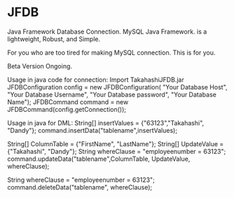 # JFDB
Java Framework Database Connection. MySQL Java Framework.
is a lightweight, Robust, and Simple.

For you who are too tired for making MySQL connection. This is for you.

Beta Version Ongoing.

Usage in java code for connection:
Import TakahashiJFDB.jar
JFDBConfiguration config = new JFDBConfiguration(
                "Your Database Host", 
                "Your Database Username", 
                "Your Database password", 
                "Your Database Name");
JFDBCommand command = new JFDBCommand(config.getConnection());

Usage in java for DML:
String[] insertValues = {"63123","Takahashi", "Dandy"};
command.insertData("tablename",insertValues);

String[] ColumnTable = {"FirstName", "LastName"};
String[] UpdateValue = {"Takahashi", "Dandy"};
String whereClause = "employeenumber = 63123";
command.updateData("tablename",ColumnTable, UpdateValue, whereClause);

String whereClause = "employeenumber = 63123";
command.deleteData("tablename", whereClause);
